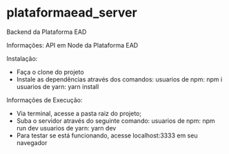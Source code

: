 # plataformaead_server
Backend da Plataforma EAD

Informações:
API em Node da Plataforma EAD

Instalação:
- Faça o clone do projeto
- Instale as dependências através dos comandos:
usuarios de npm: npm i 
usuarios de yarn: yarn install

Informações de Execução:
- Via terminal, acesse a pasta raiz do projeto;
- Suba o servidor através do seguinte comando:
usuarios de npm: npm run dev
usuarios de yarn: yarn dev
- Para testar se está funcionando, acesse localhost:3333 em seu navegador
